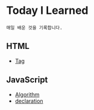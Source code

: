 # Today I Learned
    매일 배운 것을 기록합니다.

## HTML
- [Tag](HTML/Tag)

## JavaScript
- [Algorithm](JavaScript/algorithm)
- [declaration](JavaScript/declaration)
